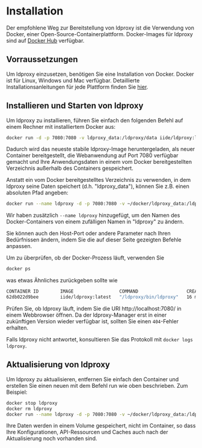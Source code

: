 # Installation

Der empfohlene Weg zur Bereitstellung von ldproxy ist die Verwendung von Docker, einer Open-Source-Containerplattform. Docker-Images für ldproxy sind auf [Docker Hub](https://hub.docker.com/r/iide/ldproxy/) verfügbar.

## Vorraussetzungen

Um ldproxy einzusetzen, benötigen Sie eine Installation von Docker. Docker ist für Linux, Windows und Mac verfügbar. Detaillierte Installationsanleitungen für jede Plattform finden Sie [hier](https://docs.docker.com/).

## Installieren und Starten von ldproxy

Um ldproxy zu installieren, führen Sie einfach den folgenden Befehl auf einem Rechner mit installiertem Docker aus:

```bash
docker run -d -p 7080:7080 -v ldproxy_data:/ldproxy/data iide/ldproxy:latest
```

Dadurch wird das neueste stabile ldproxy-Image heruntergeladen, als neuer Container bereitgestellt, die Webanwendung auf Port 7080 verfügbar gemacht und Ihre Anwendungsdaten in einem vom Docker bereitgestellten Verzeichnis außerhalb des Containers gespeichert.

Anstatt ein vom Docker bereitgestelltes Verzeichnis zu verwenden, in dem ldproxy seine Daten speichert (d.h. "ldproxy_data"), können Sie z.B. einen absoluten Pfad angeben:

```bash
docker run --name ldproxy -d -p 7080:7080 -v ~/docker/ldproxy_data:/ldproxy/data iide/ldproxy:latest
```

Wir haben zusätzlich `--name ldproxy` hinzugefügt, um den Namen des Docker-Containers von einem zufälligen Namen in "ldproxy" zu ändern.

Sie können auch den Host-Port oder andere Parameter nach Ihren Bedürfnissen ändern, indem Sie die auf dieser Seite gezeigten Befehle anpassen.

Um zu überprüfen, ob der Docker-Prozess läuft, verwenden Sie

```bash
docker ps
```

was etwas Ähnliches zurückgeben sollte wie

```bash
CONTAINER ID        IMAGE                 COMMAND                  CREATED             STATUS              PORTS                    NAMES
62db022d9bee        iide/ldproxy:latest   "/ldproxy/bin/ldproxy"   16 minutes ago      Up 16 minutes       0.0.0.0:7080->7080/tcp   ldproxy
```

Prüfen Sie, ob ldproxy läuft, indem Sie die URI http://localhost:7080/ in einem Webbrowser öffnen. Da der ldproxy-Manager erst in einer zukünftigen Version wieder verfügbar ist, sollten Sie einen `404`-Fehler erhalten.

Falls ldproxy nicht antwortet, konsultieren Sie das Protokoll mit `docker logs ldproxy`.

## Aktualisierung von ldproxy

Um ldproxy zu aktualisieren, entfernen Sie einfach den Container und erstellen Sie einen neuen mit dem Befehl run wie oben beschrieben. Zum Beispiel:

```bash
docker stop ldproxy
docker rm ldproxy
docker run --name ldproxy -d -p 7080:7080 -v ~/docker/ldproxy_data:/ldproxy/data iide/ldproxy:latest
```

Ihre Daten werden in einem Volume gespeichert, nicht im Container, so dass Ihre Konfigurationen, API-Ressourcen und Caches auch nach der Aktualisierung noch vorhanden sind.

